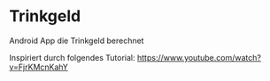 # Trinkgeld
Android App die Trinkgeld berechnet

Inspiriert durch folgendes Tutorial: https://www.youtube.com/watch?v=FjrKMcnKahY
